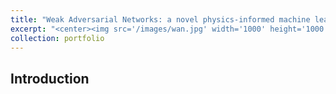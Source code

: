 ```yaml
---
title: "Weak Adversarial Networks: a novel physics-informed machine learning approach for solving high-dimensional PDEs"
excerpt: "<center><img src='/images/wan.jpg' width='1000' height='1000'/><br><div style='color:black'>The Structure of WAN</div></center>"
collection: portfolio
---
```


## Introduction
